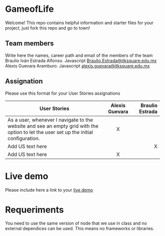 # GameofLife

Welcome! This repo contains helpful information and starter files for your project, just fork this repo and go to town!

## Team members

Write here the names, career path and email of the members of the team
Braulio Iván Estrada Alfonso. Javascript Braulio.Estrada@itksquare.edu.mx
Alexis Guevara Aramburo. Javascript alexis.guevara@itksquare.edu.mx
## Assignation 

Please use this format for your User Stories assignations

| User Stories     | Alexis Guevara | Braulio Estrada |
| ---------------- | :--: | ---: |
| As a user, whenever I navigate to the website and see an empty grid with the option to let the user set up the initial configuration. |  X   |      |
| Add US text here |      |    X |
| Add US text here |  X   |      |

# Live demo

Please include here a link to your [live demo](url_here_please)

# Requeriments
You need to use the same version of node that we use in class and no external dependices can be used. This means no frameworks or libraries.
